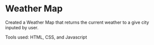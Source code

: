 # Weather Map

Created a Weather Map that returns the current weather to a give city inputed by user.

Tools used: HTML, CSS, and Javascript
